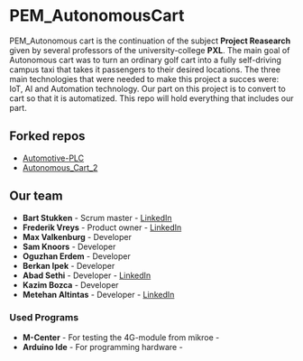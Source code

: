 # PEM_AutonomousCart

PEM_Autonomous cart is the continuation of the subject **Project Reasearch** given by several professors of the university-college **PXL**. The main goal of Autonomous cart was to turn an ordinary golf cart into a fully self-driving campus taxi that takes it passengers to their desired locations. The three main technologies that were needed to make this project a succes were: IoT, AI and Automation technology. Our part on this project is to convert to cart so that it is automatized. This repo will hold everything that includes our part.

## Forked repos
* [Automotive-PLC](https://github.com/KingAbad/PEM_AutonomousCart/tree/main/Automotive-PLC-master)
* [Autonomous_Cart_2](https://github.com/KingAbad/PEM_AutonomousCart/tree/main/Autonomous_Cart_2-master)

## Our team

* **Bart Stukken**     - Scrum master - [LinkedIn](https://www.linkedin.com/in/bart-stukken/)
* **Frederik Vreys**    - Product owner - [LinkedIn](https://www.linkedin.com/in/frederik-vreys-b42214aa/)
* **Max Valkenburg** - Developer  
* **Sam Knoors** - Developer  
* **Oguzhan Erdem** - Developer  
* **Berkan Ipek** - Developer  
* **Abad Sethi**        - Developer  - [LinkedIn](https://www.linkedin.com/in/abad-sethi-83246a170/)
* **Kazim Bozca**       - Developer
* **Metehan Altintas**   - Developer  - [LinkedIn](https://www.linkedin.com/in/metehan-altintas-4ab07a1aa/)

### Used Programs

* **M-Center** - For testing the 4G-module from mikroe - 
* **Arduino Ide** - For programming hardware - 
